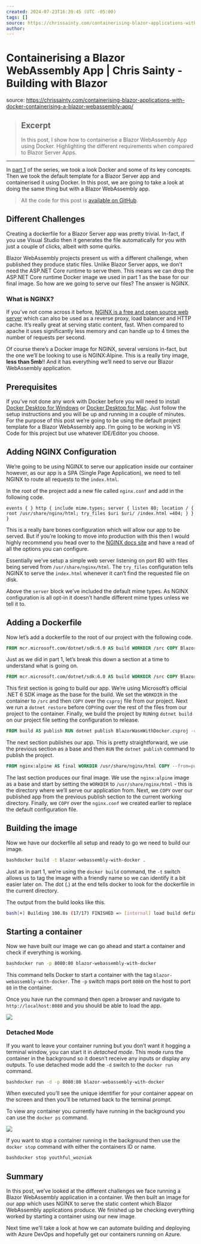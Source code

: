 ```yaml
---
created: 2024-07-23T16:39:45 (UTC -05:00)
tags: []
source: https://chrissainty.com/containerising-blazor-applications-with-docker-containerising-a-blazor-webassembly-app/
author: 
---
```


# Containerising a Blazor WebAssembly App | Chris Sainty - Building with Blazor

source: https://chrissainty.com/containerising-blazor-applications-with-docker-containerising-a-blazor-webassembly-app/

> ## Excerpt
> In this post, I show how to containerise a Blazor WebAssembly App using Docker. Highlighting the different requirements when compared to Blazor Server Apps.

---
In [part 1](https://chrissainty.com/containerising-blazor-applications-with-docker-containerising-a-blazor-server-app/) of the series, we took a look Docker and some of its key concepts. Then we took the default template for a Blazor Server app and containerised it using Docker. In this post, we are going to take a look at doing the same thing but with a Blazor WebAssembly app.

> All the code for this post is [available on GitHub](https://github.com/chrissainty/BlazorWasmWithDocker).

## Different Challenges

Creating a dockerfile for a Blazor Server app was pretty trivial. In-fact, if you use Visual Studio then it generates the file automatically for you with just a couple of clicks, albeit with some quirks.

Blazor WebAssembly projects present us with a different challenge, when published they produce static files. Unlike Blazor Server apps, we don’t need the ASP.NET Core runtime to serve them. This means we can drop the ASP.NET Core runtime Docker image we used in part 1 as the base for our final image. So how are we going to serve our files? The answer is NGINX.

### What is NGINX?

If you’ve not come across it before, [NGINX is a free and open source web server](http://nginx.org/) which can also be used as a reverse proxy, load balancer and HTTP cache. It’s really great at serving static content, fast. When compared to apache it uses significantly less memory and can handle up to 4 times the number of requests per second.

Of course there’s a Docker image for NGINX, several versions in-fact, but the one we’ll be looking to use is NGINX:Alpine. This is a really tiny image, **less than 5mb**!! And it has everything we’ll need to serve our Blazor WebAssembly application.

## Prerequisites

If you’ve not done any work with Docker before you will need to install [Docker Desktop for Windows](https://docs.docker.com/docker-for-windows/install/) or [Docker Desktop for Mac](https://docs.docker.com/docker-for-mac/install/). Just follow the setup instructions and you will be up and running in a couple of minutes. For the purpose of this post we’re going to be using the default project template for a Blazor WebAssembly app. I’m going to be working in VS Code for this project but use whatever IDE/Editor you choose.

## Adding NGINX Configuration

We’re going to be using NGINX to serve our application inside our container however, as our app is a SPA (Single Page Application), we need to tell NGINX to route all requests to the `index.html`.

In the root of the project add a new file called `nginx.conf` and add in the following code.

```nginx
events { } http { include mime.types; server { listen 80; location / { root /usr/share/nginx/html; try_files $uri $uri/ /index.html =404; } } }
```

This is a really bare bones configuration which will allow our app to be served. But if you’re looking to move into production with this then I would highly recommend you head over to the [NGINX docs site](https://nginx.org/en/docs/) and have a read of all the options you can configure.

Essentially we’ve setup a simple web server listening on port 80 with files being served from `/usr/share/nginx/html`. The `try_files` configuration tells NGINX to serve the `index.html` whenever it can’t find the requested file on disk.

Above the `server` block we’ve included the default mime types. As NGINX configuration is all opt-in it doesn’t handle different mime types unless we tell it to.

## Adding a Dockerfile

Now let’s add a dockerfile to the root of our project with the following code.

```dockerfile
FROM mcr.microsoft.com/dotnet/sdk:6.0 AS build WORKDIR /src COPY BlazorWasmWithDocker.csproj . RUN dotnet restore BlazorWasmWithDocker.csproj COPY . . RUN dotnet build BlazorWasmWithDocker.csproj -c Release -o /app/build FROM build AS publish RUN dotnet publish BlazorWasmWithDocker.csproj -c Release -o /app/publish FROM nginx:alpine AS final WORKDIR /usr/share/nginx/html COPY --from=publish /app/publish/wwwroot . COPY nginx.conf /etc/nginx/nginx.conf
```

Just as we did in part 1, let’s break this down a section at a time to understand what is going on.

```dockerfile
FROM mcr.microsoft.com/dotnet/sdk:6.0 AS build WORKDIR /src COPY BlazorWasmWithDocker.csproj . RUN dotnet restore BlazorWasmWithDocker.csproj COPY . . RUN dotnet build BlazorWasmWithDocker.csproj -c Release -o /app/build
```

This first section is going to build our app. We’re using Microsoft’s official .NET 6 SDK image as the base for the build. We set the `WORKDIR` in the container to `/src` and then `COPY` over the `csproj` file from our project. Next we run a `dotnet restore` before `COPY`ing over the rest of the files from our project to the container. Finally, we build the project by `RUN`ing `dotnet build` on our project file setting the configuration to release.

```dockerfile
FROM build AS publish RUN dotnet publish BlazorWasmWithDocker.csproj -c Release -o /app/publish
```

The next section publishes our app. This is pretty straightforward, we use the previous section as a base and then `RUN` the `dotnet publish` command to publish the project.

```dockerfile
FROM nginx:alpine AS final WORKDIR /usr/share/nginx/html COPY --from=publish /app/publish/wwwroot . COPY nginx.conf /etc/nginx/nginx.conf
```

The last section produces our final image. We use the `nginx:alpine` image as a base and start by setting the `WORKDIR` to `/usr/share/nginx/html` - this is the directory where we’ll serve our application from. Next, we `COPY` over our published app from the previous publish section to the current working directory. Finally, we `COPY` over the `nginx.conf` we created earlier to replace the default configuration file.

## Building the image

Now we have our dockerfile all setup and ready to go we need to build our image.

```bash
bashdocker build -t blazor-webassembly-with-docker .
```

Just as in part 1, we’re using the `docker build` command, the `-t` switch allows us to tag the image with a friendly name so we can identify it a bit easier later on. The dot (.) at the end tells docker to look for the dockerfile in the current directory.

The output from the build looks like this.

```bash
bash[+] Building 100.8s (17/17) FINISHED => [internal] load build definition from Dockerfile => => transferring dockerfile: 500B => [internal] load .dockerignore => => transferring context: 2B => [internal] load metadata for docker.io/library/nginx:alpine => [internal] load metadata for mcr.microsoft.com/dotnet/sdk:6.0 => [build 1/6] FROM mcr.microsoft.com/dotnet/sdk:6.0@sha256:90b566b141a8e2747f2805d9e4b2935ce09040a2926a1591c94 => => resolve mcr.microsoft.com/dotnet/sdk:6.0@sha256:90b566b141a8e2747f2805d9e4b2935ce09040a2926a1591c94108a83b => => sha256:08af7dd3c6400833072349685c6aeaf7b86f68441f75b5ffd46206924c6b0267 15.17MB / 15.17MB => => sha256:90b566b141a8e2747f2805d9e4b2935ce09040a2926a1591c94108a83ba10309 2.17kB / 2.17kB => => sha256:e86d68dca8c7c8106c1599d293fc00aabaa59dac69e4c849392667e9276d55a9 7.31kB / 7.31kB => => sha256:7423077999145aa09211f3b975495be42a009a990a72d799e1cb55833abc8745 31.61MB / 31.61MB => => sha256:148a3465a035ddc2e0ac2eebcd5f5cb3db715843d784d1b303d1464cd978a391 2.01kB / 2.01kB => => sha256:a2abf6c4d29d43a4bf9fbb769f524d0fb36a2edab49819c1bf3e76f409f953ea 31.36MB / 31.36MB => => sha256:a260dbcd03fce6db3fe06b0998f5f3e54c437f647220aa3a89e5ddd9495f707e 156B / 156B => => sha256:96c3c696f47eb55c55e43c338922842013fc980b21c457826fd97f625c0ab497 9.44MB / 9.44MB => => sha256:d81364490ceb3caecbe62b7c722959258251458e6d1ba5acfc60db679c4411f8 25.36MB / 25.36MB => => sha256:3e56f7c4d95f973a8cd8cf1187e56ee59c1cc1f0eb4a6c9690a1d6d6adf72b4e 136.50MB / 136.50MB => => sha256:9939dbdaf4a702d0243b574a728eca401402f305a80b277acbfa5b3252625135 13.37MB / 13.37MB => => extracting sha256:a2abf6c4d29d43a4bf9fbb769f524d0fb36a2edab49819c1bf3e76f409f953ea => => extracting sha256:08af7dd3c6400833072349685c6aeaf7b86f68441f75b5ffd46206924c6b0267 => => extracting sha256:7423077999145aa09211f3b975495be42a009a990a72d799e1cb55833abc8745 => => extracting sha256:a260dbcd03fce6db3fe06b0998f5f3e54c437f647220aa3a89e5ddd9495f707e => => extracting sha256:96c3c696f47eb55c55e43c338922842013fc980b21c457826fd97f625c0ab497 => => extracting sha256:d81364490ceb3caecbe62b7c722959258251458e6d1ba5acfc60db679c4411f8 => => extracting sha256:3e56f7c4d95f973a8cd8cf1187e56ee59c1cc1f0eb4a6c9690a1d6d6adf72b4e => => extracting sha256:9939dbdaf4a702d0243b574a728eca401402f305a80b277acbfa5b3252625135 => [internal] load build context => => transferring context: 1.71MB => [final 1/4] FROM docker.io/library/nginx:alpine@sha256:eb05700fe7baa6890b74278e39b66b2ed1326831f9ec3ed4bdc636 => [build 2/6] WORKDIR /src => [build 3/6] COPY BlazorWasmWithDocker.csproj . => [build 4/6] RUN dotnet restore BlazorWasmWithDocker.csproj => [build 5/6] COPY . . => [build 6/6] RUN dotnet build BlazorWasmWithDocker.csproj -c Release -o /app/build => [publish 1/1] RUN dotnet publish BlazorWasmWithDocker.csproj -c Release -o /app/publish => CACHED [final 2/4] WORKDIR /usr/share/nginx/html => CACHED [final 3/4] COPY --from=publish /app/publish/wwwroot . => [final 4/4] COPY nginx.conf /etc/nginx/nginx.conf => exporting to image => => exporting layers => => writing image sha256:c785a78daf241c7be4fde0d7335971a48901b05f9f70afca8451f5887b2e9a97 => => naming to docker.io/library/blazor-webassembly-with-docker
```

## Starting a container

Now we have built our image we can go ahead and start a container and check if everything is working.

```bash
bashdocker run -p 8080:80 blazor-webassembly-with-docker
```

This command tells Docker to start a container with the tag `blazor-webassembly-with-docker`. The `-p` switch maps port `8080` on the host to port `80` in the container.

Once you have run the command then open a browser and navigate to `http://localhost:8080` and you should be able to load the app.

![](https://chrissainty.com/containerising-blazor-applications-with-docker-containerising-a-blazor-webassembly-app/images/Screenshot-2019-08-21-at-11.01.29.png)

### Detached Mode

If you want to leave your container running but you don’t want it hogging a terminal window, you can start it in _detached mode_. This mode runs the container in the background so it doesn’t receive any inputs or display any outputs. To use detached mode add the `-d` switch to the `docker run` command.

```bash
bashdocker run -d -p 8080:80 blazor-webassembly-with-docker
```

When executed you’ll see the unique identifier for your container appear on the screen and then you’ll be returned back to the terminal prompt.

To view any container you currently have running in the background you can use the `docker ps` command.

![](https://chrissainty.com/containerising-blazor-applications-with-docker-containerising-a-blazor-webassembly-app/images/docker-ps-1.png)

If you want to stop a container running in the background then use the `docker stop` command with either the containers ID or name.

```bash
bashdocker stop youthful_wozniak
```

## Summary

In this post, we’ve looked at the different challenges we face running a Blazor WebAssembly application in a container. We then built an image for our app which uses NGINX to serve the static content which Blazor WebAssembly applications produce. We finished up be checking everything worked by starting a container using our new image.

Next time we’ll take a look at how we can automate building and deploying with Azure DevOps and hopefully get our containers running on Azure.
